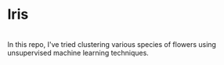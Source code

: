 # Iris
<br>
In this repo, I've tried clustering various species of flowers using unsupervised machine learning techniques.
